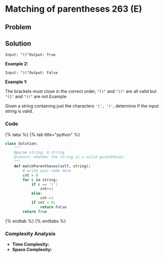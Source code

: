 # Matching of parentheses 263 \(E\)

## Problem

## Solution

```text
Input: "()"Output: True
```

**Example 2:**

```text
Input: ")("Output: False
```

**Example 1:**

The brackets must close in the correct order, `"()"` and `"()"` are all valid but `"(]"` and `")("` are not.Example

Given a string containing just the characters `'(', ')'`, determine if the input string is valid.



### Code

{% tabs %}
{% tab title="python" %}
```python
class Solution:
    """
    @param string: A string
    @return: whether the string is a valid parentheses
    """
    def matchParentheses(self, string):
        # write your code here
        cnt = 0
        for c in string:
            if c == '(':
                cnt+=1
            else:
                cnt-=1
            if cnt < 0:
                return False
        return True
```
{% endtab %}
{% endtabs %}

### Complexity Analysis

* **Time Complexity:**
* **Space Complexity:**


